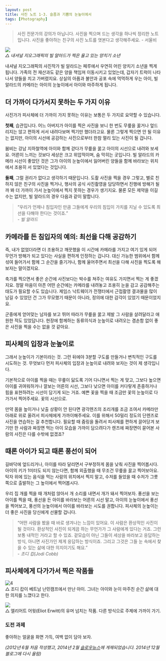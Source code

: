 ```yaml
---
layout: post
title: 사진 노트 1-3. 슬픔과 기쁨의 눈높이에서
tags: [Photography] 
---
```


> 사진 전문가의 강의가 아닙니다. 사진을 찍으며 드는 생각을 하나씩 정리한 노트입니다. 사진을 좋아하는 친구의 사진 노트를 엿본다고 생각해주세요. - 서울비

![](https://lh3.googleusercontent.com/-3S6ZxpmJzrA/VImc1Q8s5AI/AAAAAAABTOs/A_XDcEy-kg8/s0/a.jpg)   
*△ 내셔널 지오그래픽의 빌 알아드가 찍은 울고 있는 양치기 소년*

내셔널 지오그래픽의 사진작가 빌 알라드는 페루에서 우연히 어린 양치기 소년을 찍게 됩니다. 가족의 전 재산과도 같은 양을 책임져 이동시키고 있었는데, 갑자기 트럭이 나타나서 양들을 치고 가버렸지요. 상실의 아픔과 불안과 공포 속에 먹먹하게 우는 아이, 빌 알라드의 카메라는 아이의 눈높이에서 아이와 마주하게 됩니다.

## 더 가까이 다가서지 못하는 두 가지 이유

사진가가 피사체에 더 가까이 가지 못하는 이유는 보통은 두 가지로 요약할 수 있습니다.

**첫째**, 습관입니다. 어느 아버지가 아이를 찍은 사진을 보니 한 번도 무릎을 꿇거나 엎드리지는 않고 편하게 서서 내려다보며 찍기만 했더라고요. 물론 그렇게 찍으면 안 될 이유는 없지만, 아이의 시선에 공감하는 사진으로부터 한참 멀리 있는 사진이 될 겁니다.

붐비는 강남 지하철역에 아이와 함께 걷다가 무릎을 꿇고 아이의 시선으로 내려와 보세요. 어른이 느끼는 것보다 세상은 크고 위압적이며, 숨 막히는 곳입니다. 빌 알라드의 카메라 시선이 좋았던 것은 그가 아이의 눈높이에서 잃어버린 양들을 함께 바라보는 위치에서 조용히 서 있었다는 것입니다.

**둘째**, 그럴 권리가 없다고 생각하기 때문입니다. 도촬 사진을 찍을 경우 그렇고, 별로 친하지 않은 친구의 사진을 찍거나, 행사의 공식 사진촬영을 담당하면서 진행에 방해가 될까 봐 더 가까이 가서 눈높이에서 찍지 못하는 경우가 생기지요. 물론 모든 제약을 이길 수는 없지만, 빌 알라드의 경우 다음과 같이 말합니다.

> “우리가 언제나 침입자인 만큼 그들에게 우리의 침입이 가치를 지닐 수 있도록 최선을 다해야 한다는 것이죠.”   
*\- 빌 알라드*

## 카메라를 든 침입자의 예의: 최선을 다해 공감하기

즉, 내가 없었더라면 더 조용하고 깨끗했을 이 시간에 카메라를 가지고 여기 있게 되어 무언가 방해가 되고 있다는 사실을 편하게 인정하는 겁니다. 대신 가능한 범위에서 함께 섞여 들어가서 함께 그 순간을 즐기거나, 함께 울어주면서 최선을 다해 사진을 찍도록 해보자는 말이겠지요.

축가를 찍으면서 좋은 순간에 사진보다는 박수를 쳐주는 여유도 가지면서 찍는 게 좋겠지요. 정말 마음이 아픈 어떤 순간에는 카메라를 내려놓고 조용히 눈을 감고 공감해주는 태도가 필요할 수도 있습니다. 제임스 낙트웨이가 전쟁터에서 근접촬영 결과물을 많이 남길 수 있었던 건 그가 무모했기 때문이 아니라, 정의에 대한 감각이 있었기 때문이었지요.

군중에게 얻어맞는 남자를 보고 뛰어 따라가 무릎을 꿇고 제발 그 사람을 살려달라고 애원한 적도 있었답니다. 현장에 함께하는 동류의식과 눈높이로 내려오는 겸손함 없이 좋은 사진을 찍을 수는 없을 것 같아요.

## 피사체의 입장과 눈높이로

그래서 눈높이가 기본이라는 것. 그런 뒤에야 3분할 구도를 만들거나 변칙적인 구도를 시도하는 것. 무엇보다 먼저 피사체의 입장과 눈높이로 내려와 보자는 것이 제 생각입니다.

기본적으로 아이를 찍을 때는 무릎이 닳도록 기어 다니면서 찍는 게 맞고, 그보다 높으면 아이를 귀여워하거나 깔보는 어른의 시선, 그보다 낮으면 아이를 커다랗게 존중하거나 힘을 표현하려는 시선이 담기게 되는 거죠. 예쁜 꽃을 찍을 때 조금만 꽃의 눈높이로 다가가서 찍어주세요. 꽃의 시선으로.

만약 몸을 높이거나 낮출 상황이 안 된다면 광각렌즈의 조리개를 조금 조여서 카메라만 아래로 위로 올려서 피사체에게 가까이해주세요. 이를 위해서 50밀리 정도의 단렌즈로 사진을 연습하는 걸 추천합니다. 필요할 때 줌링을 돌려서 피사체를 편하게 끌어당겨 보기만 한 사람과 짜장면 먹는 아이 모습을 가까이 담으려다가 렌즈에 짜장면이 묻어본 사람의 사진은 다를 수밖에 없겠죠?

## 때론 아이가 되고 때론 풍선이 되어

길바닥에 엎드리거나, 아이를 따라 달리면서 구부정하게 몸을 낮춰 사진을 찍어봅시다. 아이의 키가 1미터도 되지 않는다면, 함께 외출했을 때 무조건 무릎을 꿇고 찍어보아요. 탁자 위에 있는 음식을 먹는 사람의 위치에서 찍지 말고, 수저를 들었을 때 수저가 그릇 쪽으로 출발하는 그 높이에서 찍어봅시다.

우리 집 개를 찍을 때 개처럼 앉아서 개 소리를 내면서 개가 돼서 찍어보자. 풍선을 보는 아이를 찍을 때, 풍선을 든 아이를 바라보는 어른의 시선 말고, 아이의 눈높이에서 풍선을 찍어보고, 풍선의 눈높이에서 아이를 바라보는 시도를 권합니다. 피사체의 눈높이는 더 좋은 사진을 당신에게 선물할 겁니다.

> “어떤 사람을 봤을 때 바로 생겨나는 느낌이 있어요. 이 사람은 환상적인 사진이 될 것이다. 환상적인 사진이 되게끔 하는 무언가가 그 사람에게 있다는 거죠. 그런 보통 내적인 거라고 할 수 있죠. 겉모습이 아닌 그들이 세상을 바라보고 응답하는 방식, 아니면 사진가인 제게 응답하는 방식이죠. 그리고 그것은 그들 눈 속에서 찾을 수 있는 삶에 대한 의지이기도 해요.”    
*\- 조디 캅(Jodi Cobb)*

## 피사체에게 다가가서 찍은 작품들


![4](https://lh4.googleusercontent.com/-OK-bo5yOs-8/VImdZWl939I/AAAAAAABTO0/MY5WFYmQH5E/s0/bb.jpg)   
△ 조디 캅이 베트남 난민캠프에서 만난 아이. 그녀는 아이와 눈이 마주친 순간 삶에 대한 의지를 느꼈다고 한다.

![](https://lh5.googleusercontent.com/-aE80oc5G4_M/VImdgVrGNCI/AAAAAAABTO8/n-hDuR8AfBQ/s0/ccc.jpg)   
△ 엘리어트 어윗(Eliot Erwitt)의 유머 넘치는 작품. 다른 방식으로 주제에 가까이 가기.

###  도전 과제

좋아하는 얼굴을 화면 가득, 여백 없이 담아 보자.



*(2012년 6월 처음 작성했고, 2014년 2월 [슬로우뉴스](http://slownews.kr/18993)에 게재되었습니다. 2014년 12월 블로그에 다시 올림)*

